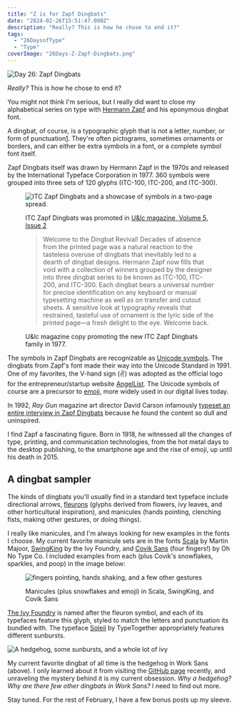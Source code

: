 ```yaml
---
title: "Z is for Zapf Dingbats"
date: "2024-02-26T15:51:47.000Z"
description: "Really? This is how he chose to end it?"
tags: 
  - "26DaysofType"
  - "Type"
coverImage: "26Days-Z-Zapf-Dingbats.png"
---
```


![Day 26: Zapf Dingbats](/img/post-images/26Days-Z-Zapf-Dingbats-1024x576.png)

_Really?_ This is how he chose to end it?

You might not think I'm serious, but I really did want to close my alphabetical series on type with [Hermann Zapf](https://www.dezeen.com/2015/06/17/beyond-dingbats-typographic-legacy-of-hermann-zapf/) and his eponymous dingbat font.

A dingbat, of course, is a typographic glyph that is not a letter, number, or form of punctuation[1](#dd2e1735-d051-4fdc-9aa9-becc393d4ed2). They're often pictograms, sometimes ornaments or borders, and can either be extra symbols in a font, or a complete symbol font itself.

Zapf Dingbats itself was drawn by Hermann Zapf in the 1970s and released by the International Typeface Corporation in 1977. 360 symbols were grouped into three sets of 120 glyphs (ITC-100, ITC-200, and ITC-300).

<figure>

![ITC Zapf Dingbats and a showcase of symbols in a two-page spread.](/img/post-images/Zapf-Dingbats-1977-1024x704.jpg)

<figcaption>

ITC Zapf Dingbats was promoted in [U&lc magazine, Volume 5, Issue 2](https://archive.org/details/ulc-magazine/Volume%205-2/page/36/mode/2up)

</figcaption>

</figure>

<figure>
 <blockquote>
  <p>Welcome to the Dingbat Revival! Decades of absence from the printed page was a natural reaction to the tasteless overuse of dingbats that inevitably led to a dearth of dingbat designs. Hermann Zapf now fills that void with a collection of winners grouped by the designer into three dingbat series to be known as ITC-100, ITC-200, and ITC-300. Each dingbat bears a universal number for precise identification on any keyboard or manual typesetting machine as well as on transfer and cutout sheets. A sensitive look at typography reveals that restrained, tasteful use of ornament is the lyric side of the printed page—a fresh delight to the eye. Welcome back.</p>
 </blockquote>
 <figcaption>U&lc magazine copy promoting the new ITC Zapf Dingbats family in 1977.</figcaption>
</figure>

The symbols in Zapf Dingbats are recognizable as [Unicode symbols](https://en.wikipedia.org/wiki/Dingbats_(Unicode_block)). The dingbats from Zapf's font made their way into the Unicode Standard in 1991. One of my favorites, the V-hand sign (✌) was adopted as the official logo for the entrepreneur/startup website [AngelList](https://www.angellist.com/). The Unicode symbols of course are a precursor to [emoji](https://en.wikipedia.org/wiki/Emoji), more widely used in our digital lives today.

In 1992, _Ray Gun_ magazine art director David Carson infamously [typeset an entire interview in Zapf Dingbats](https://processandskillsdotcom.wordpress.com/2013/04/21/david-carson-and-his-notorious-use-of-dingbats/) because he found the content so dull and uninspired.

I find Zapf a fascinating figure. Born in 1918, he witnessed all the changes of type, printing, and communication technologies, from the hot metal days to the desktop publishing, to the smartphone age and the rise of emoji, up until his death in 2015.

## A dingbat sampler

The kinds of dingbats you'll usually find in a standard text typeface include directional arrows, [fleurons](https://en.wikipedia.org/wiki/Fleuron_(typography)) (glyphs derived from flowers, ivy leaves, and other horticultural inspiration), and manicules (hands pointing, clenching fists, making other gestures, or doing things).

I really like manicules, and I'm always looking for new examples in the fonts I choose. My current favorite manicule sets are in the fonts [Scala](https://www.martinmajoor.com/1_scala.html) by Martin Majoor, [SwingKing](https://fonts.adobe.com/fonts/swing-king-icons) by the Ivy Foundry, and [Covik Sans](https://ohnotype.co/fonts/covik) (four fingers!) by Oh No Type Co. I included examples from each (plus Covik's snowflakes, sparkles, and poop) in the image below:

<figure>

![fingers pointing, hands shaking, and a few other gestures](/img/post-images/26Days-Z-Dingbats-manicules-1024x576.png)

<figcaption>

Manicules (plus snowflakes and emoji) in Scala, SwingKing, and Covik Sans

</figcaption>

</figure>

[The Ivy Foundry](https://ivyfoundry.com/) is named after the fleuron symbol, and each of its typefaces feature this glyph, styled to match the letters and punctuation its bundled with. The typeface [Soleil](https://fonts.adobe.com/fonts/soleil) by TypeTogether appropriately features different sunbursts.

![A hedgehog, some sunbursts, and a whole lot of ivy](/img/post-images/26Days-Z-Dingbats-various-1024x576.png)

My current favorite dingbat of all time is the hedgehog in Work Sans (above). I only learned about it from visiting the [GitHub page](https://github.com/weiweihuanghuang/Work-Sans) recently, and unraveling the mystery behind it is my current obsession. _Why a hedgehog? Why are there few other dingbats in Work Sans?_ I need to find out more.

Stay tuned. For the rest of February, I have a few bonus posts up my sleeve.
